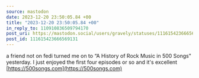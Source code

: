 ```yaml
---
source: mastodon
date: 2023-12-20 23:50:05.84 +00
title: "2023-12-20 23:50:05.84 +00"
in_reply_to: 110910836509794170
post_uri: https://mastodon.social/users/gravely/statuses/111615423666569131
post_id: 111615423666569131
---
```

a friend not on fedi turned me on to “A History of Rock Music in 500 Songs" yesterday. I just enjoyed the first four episodes or so and it's excellent [https://500songs.com](https://500songs.com)


